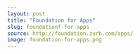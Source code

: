 ```yaml
---
layout: post
title: "Foundation for Apps"
slug: foundationf-for-apps
source: http://foundation.zurb.com/apps/
image: foundation-for-apps.png
---
```


